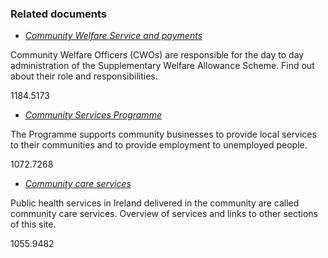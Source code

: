 ###  Related documents

  * [ _Community Welfare Service and payments_ ](/en/social-welfare/supplementary-welfare-schemes/community-welfare-services-and-payments/)

Community Welfare Officers (CWOs) are responsible for the day to day
administration of the Supplementary Welfare Allowance Scheme. Find out about
their role and responsibilities.

1184.5173

  * [ _Community Services Programme_ ](/en/employment/unemployment-and-redundancy/employment-support-schemes/community-services-programme/)

The Programme supports community businesses to provide local services to their
communities and to provide employment to unemployed people.

1072.7268

  * [ _Community care services_ ](/en/health/health-services/care-in-your-community/community-care-services/)

Public health services in Ireland delivered in the community are called
community care services. Overview of services and links to other sections of
this site.

1055.9482
